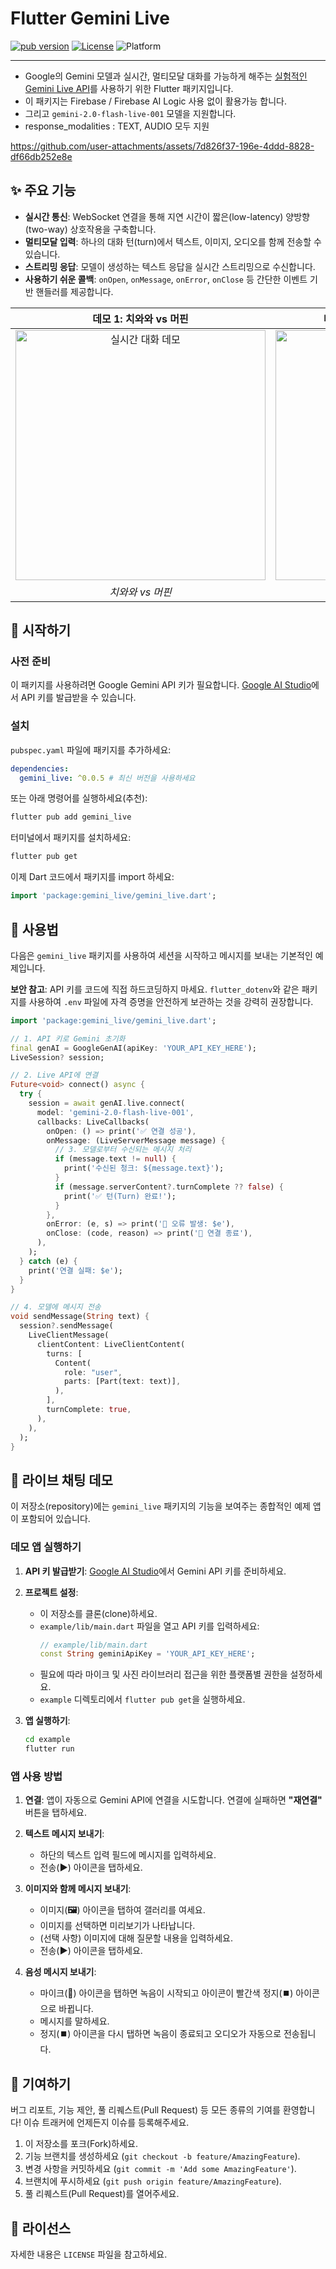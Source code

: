 # Flutter Gemini Live

[![pub version](https://img.shields.io/pub/v/gemini_live.svg)](https://pub.dev/packages/gemini_live)
[![License](https://img.shields.io/badge/License-BSD--3--Clause-blue.svg)](https://opensource.org/licenses/BSD-3-Clause)
![Platform](https://img.shields.io/badge/platform-flutter%20%7C%20android%20%7C%20ios%20%7C%20web%20%7C%20macos%20%7C%20windows%20%7C%20linux-blue)

---

- Google의 Gemini 모델과 실시간, 멀티모달 대화를 가능하게 해주는 [실험적인 Gemini Live API](https://ai.google.dev/gemini-api/docs/live)를 사용하기 위한 Flutter 패키지입니다.
- 이 패키지는 Firebase / Firebase AI Logic 사용 없이 활용가능 합니다.
- 그리고 `gemini-2.0-flash-live-001` 모델을 지원합니다.
- response_modalities : TEXT, AUDIO 모두 지원 

https://github.com/user-attachments/assets/7d826f37-196e-4ddd-8828-df66db252e8e

## ✨ 주요 기능

*   **실시간 통신**: WebSocket 연결을 통해 지연 시간이 짧은(low-latency) 양방향(two-way) 상호작용을 구축합니다.
*   **멀티모달 입력**: 하나의 대화 턴(turn)에서 텍스트, 이미지, 오디오를 함께 전송할 수 있습니다.
*   **스트리밍 응답**: 모델이 생성하는 텍스트 응답을 실시간 스트리밍으로 수신합니다.
*   **사용하기 쉬운 콜백**: `onOpen`, `onMessage`, `onError`, `onClose` 등 간단한 이벤트 기반 핸들러를 제공합니다.

| 데모 1: 치와와 vs 머핀 | 데모 2: 래브라두들 vs 프라이드 치킨 |
| :---: | :---: |
| <img src="https://github.com/JAICHANGPARK/flutter_gemini_live/blob/main/imgs/Screenshot_20250613_222333.png?raw=true" alt="실시간 대화 데모" width="400"/> | <img src="https://github.com/JAICHANGPARK/flutter_gemini_live/blob/main/imgs/Screenshot_20250613_222355.png?raw=true" alt="멀티모달 입력 데모" width="400"/> |
| *치와와 vs 머핀* | *래브라두들 vs 프라이드 치킨* |

## 🏁 시작하기

### 사전 준비

이 패키지를 사용하려면 Google Gemini API 키가 필요합니다. [Google AI Studio](https://aistudio.google.com/app/apikey)에서 API 키를 발급받을 수 있습니다.

### 설치

`pubspec.yaml` 파일에 패키지를 추가하세요:

```yaml
dependencies:
  gemini_live: ^0.0.5 # 최신 버전을 사용하세요
```

또는 아래 명령어를 실행하세요(추천):

```bash
flutter pub add gemini_live
```

터미널에서 패키지를 설치하세요:

```bash
flutter pub get
```

이제 Dart 코드에서 패키지를 import 하세요:

```dart
import 'package:gemini_live/gemini_live.dart';
```

## 🚀 사용법

다음은 `gemini_live` 패키지를 사용하여 세션을 시작하고 메시지를 보내는 기본적인 예제입니다.

**보안 참고**: API 키를 코드에 직접 하드코딩하지 마세요. `flutter_dotenv`와 같은 패키지를 사용하여 `.env` 파일에 자격 증명을 안전하게 보관하는 것을 강력히 권장합니다.

```dart
import 'package:gemini_live/gemini_live.dart';

// 1. API 키로 Gemini 초기화
final genAI = GoogleGenAI(apiKey: 'YOUR_API_KEY_HERE');
LiveSession? session;

// 2. Live API에 연결
Future<void> connect() async {
  try {
    session = await genAI.live.connect(
      model: 'gemini-2.0-flash-live-001',
      callbacks: LiveCallbacks(
        onOpen: () => print('✅ 연결 성공'),
        onMessage: (LiveServerMessage message) {
          // 3. 모델로부터 수신되는 메시지 처리
          if (message.text != null) {
            print('수신된 청크: ${message.text}');
          }
          if (message.serverContent?.turnComplete ?? false) {
            print('✅ 턴(Turn) 완료!');
          }
        },
        onError: (e, s) => print('🚨 오류 발생: $e'),
        onClose: (code, reason) => print('🚪 연결 종료'),
      ),
    );
  } catch (e) {
    print('연결 실패: $e');
  }
}

// 4. 모델에 메시지 전송
void sendMessage(String text) {
  session?.sendMessage(
    LiveClientMessage(
      clientContent: LiveClientContent(
        turns: [
          Content(
            role: "user",
            parts: [Part(text: text)],
          ),
        ],
        turnComplete: true,
      ),
    ),
  );
}
```

## 💬 라이브 채팅 데모

이 저장소(repository)에는 `gemini_live` 패키지의 기능을 보여주는 종합적인 예제 앱이 포함되어 있습니다.

### 데모 앱 실행하기

1.  **API 키 발급받기**: [Google AI Studio](https://aistudio.google.com/app/apikey)에서 Gemini API 키를 준비하세요.

2.  **프로젝트 설정**:
    *   이 저장소를 클론(clone)하세요.
    *   `example/lib/main.dart` 파일을 열고 API 키를 입력하세요:
        ```dart
        // example/lib/main.dart
        const String geminiApiKey = 'YOUR_API_KEY_HERE';
        ```
    *   필요에 따라 마이크 및 사진 라이브러리 접근을 위한 플랫폼별 권한을 설정하세요.
    *   `example` 디렉토리에서 `flutter pub get`을 실행하세요.

3.  **앱 실행하기**:
    ```bash
    cd example
    flutter run
    ```

### 앱 사용 방법

1.  **연결**: 앱이 자동으로 Gemini API에 연결을 시도합니다. 연결에 실패하면 **"재연결"** 버튼을 탭하세요.

2.  **텍스트 메시지 보내기**:
    -   하단의 텍스트 입력 필드에 메시지를 입력하세요.
    -   전송(**▶️**) 아이콘을 탭하세요.

3.  **이미지와 함께 메시지 보내기**:
    -   이미지(**🖼️**) 아이콘을 탭하여 갤러리를 여세요.
    -   이미지를 선택하면 미리보기가 나타납니다.
    -   (선택 사항) 이미지에 대해 질문할 내용을 입력하세요.
    -   전송(**▶️**) 아이콘을 탭하세요.

4.  **음성 메시지 보내기**:
    -   마이크(**🎤**) 아이콘을 탭하면 녹음이 시작되고 아이콘이 빨간색 정지(**⏹️**) 아이콘으로 바뀝니다.
    -   메시지를 말하세요.
    -   정지(**⏹️**) 아이콘을 다시 탭하면 녹음이 종료되고 오디오가 자동으로 전송됩니다.

## 🤝 기여하기

버그 리포트, 기능 제안, 풀 리퀘스트(Pull Request) 등 모든 종류의 기여를 환영합니다! 이슈 트래커에 언제든지 이슈를 등록해주세요.

1.  이 저장소를 포크(Fork)하세요.
2.  기능 브랜치를 생성하세요 (`git checkout -b feature/AmazingFeature`).
3.  변경 사항을 커밋하세요 (`git commit -m 'Add some AmazingFeature'`).
4.  브랜치에 푸시하세요 (`git push origin feature/AmazingFeature`).
5.  풀 리퀘스트(Pull Request)를 열어주세요.

## 📜 라이선스

자세한 내용은 `LICENSE` 파일을 참고하세요.
